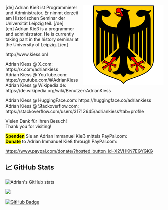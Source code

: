 

<p>
<img src="https://github.com/adriankiess/adriankiess/blob/main/bimi/kiess-onl-logo-bimi.svg" alt="Deutscher Bundesadler" height="256" align="right"> 
[de] Adrian Kieß ist Programmierer und Administrator. Er nimmt derzeit am Historischen Seminar der Universität Leipzig teil. [/de] <br />
[en] Adrian Kieß is a programmer and administrator. He is currently taking part in the history seminar at the University of Leipzig. [/en]
</p>

<p>
http://www.kiess.onl
</p>

<p>
Adrian Kiess @ X.com: https://x.com/adriankiess <br />
Adrian Kiess @ YouTube.com: https://youtube.com/@AdrianKiess <br />
Adrian Kiess @ Wikipedia.de: https://de.wikipedia.org/wiki/Benutzer:AdrianKiess    
</p>
<p>
Adrian Kiess @ HuggingFace.com: https://huggingface.co/adriankiess <br />
Adrian Kiess @ Stackoverflow.com: https://stackoverflow.com/users/31712645/adriankiess?tab=profile
</p>

<p>
Vielen Dank für Ihren Besuch! <br />
Thank you for visiting!
</p>

<p>
<mark><strong>Spenden</strong></mark> Sie an Adrian Immanuel Kieß mittels PayPal.com:</br>
<mark><strong>Donate</strong></mark> to Adrian Immanuel Kieß through PayPal.com:
</p>
<p>
<a href="https://www.paypal.com/donate/?hosted_button_id=X2VHKN7EGYGKG">https://www.paypal.com/donate/?hosted_button_id=X2VHKN7EGYGKG</a>    
</p>

## 📈 GitHub Stats
![Adrian's GitHub stats](https://github-readme-stats.vercel.app/api?username=adriankiess&show_icons=true&theme=neon)

![](https://github-readme-stats.vercel.app/api/top-langs/?username=adriankiess&theme=neon&hide_border=false&include_all_commits=true&count_private=true&layout=compact)

[![GitHub Badge](https://img.shields.io/github/followers/adriankiess?label=Followers&style=social)](https://github.com/adriankiess?tab=followers)

<!---
adriankiess/adriankiess is a ✨ special ✨ repository because its `README.md` (this file) appears on your GitHub profile.
You can click the Preview link to take a look at your changes.
--->
